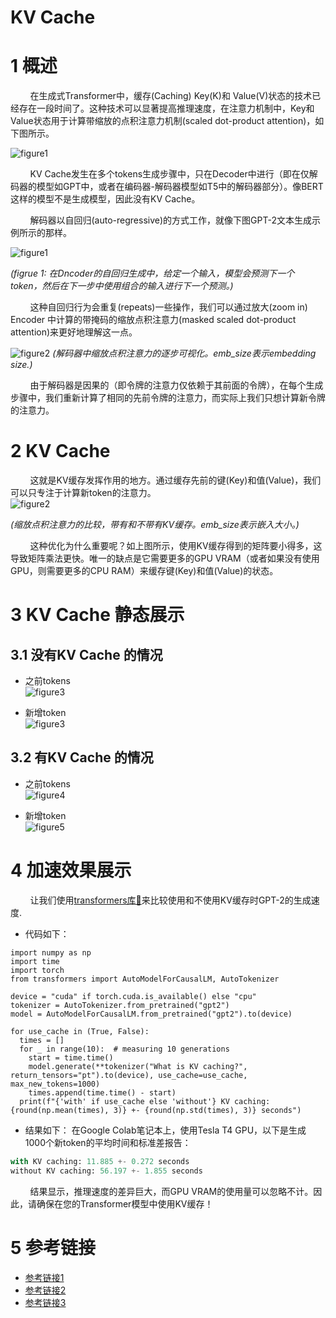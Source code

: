 # KV Cache

# 1 概述
&nbsp;&nbsp;&nbsp;&nbsp;&nbsp;&nbsp;&nbsp;&nbsp;在生成式Transformer中，缓存(Caching) Key(K)和 Value(V)状态的技术已经存在一段时间了。这种技术可以显著提高推理速度，在注意力机制中，Key和Value状态用于计算带缩放的点积注意力机制(scaled dot-product attention)，如下图所示。<br>

![figure1](images/kv-cache-figure0.jpg)

&nbsp;&nbsp;&nbsp;&nbsp;&nbsp;&nbsp;&nbsp;&nbsp;KV Cache发生在多个tokens生成步骤中，只在Decoder中进行（即在仅解码器的模型如GPT中，或者在编码器-解码器模型如T5中的解码器部分）。像BERT这样的模型不是生成模型，因此没有KV Cache。<br>

&nbsp;&nbsp;&nbsp;&nbsp;&nbsp;&nbsp;&nbsp;&nbsp;解码器以自回归(auto-regressive)的方式工作，就像下图GPT-2文本生成示例所示的那样。<br>

![figure1](https://miro.medium.com/v2/resize:fit:1100/format:webp/0*sexO6adGhaKr7aH0.gif)

*(figrue 1: 在Dncoder的自回归生成中，给定一个输入，模型会预测下一个token，然后在下一步中使用组合的输入进行下一个预测。)* <br>

&nbsp;&nbsp;&nbsp;&nbsp;&nbsp;&nbsp;&nbsp;&nbsp;这种自回归行为会重复(repeats)一些操作，我们可以通过放大(zoom in) Encoder 中计算的带掩码的缩放点积注意力(masked scaled dot-product attention)来更好地理解这一点。<br>

![figure2](images/kv-cache-gif1.gif)
*(解码器中缩放点积注意力的逐步可视化。emb_size表示embedding size.)* <br>

&nbsp;&nbsp;&nbsp;&nbsp;&nbsp;&nbsp;&nbsp;&nbsp;由于解码器是因果的（即令牌的注意力仅依赖于其前面的令牌），在每个生成步骤中，我们重新计算了相同的先前令牌的注意力，而实际上我们只想计算新令牌的注意力。<br>

# 2 KV Cache
&nbsp;&nbsp;&nbsp;&nbsp;&nbsp;&nbsp;&nbsp;&nbsp;这就是KV缓存发挥作用的地方。通过缓存先前的键(Key)和值(Value)，我们可以只专注于计算新token的注意力。<br>
![figure2](images/kv-cache-gif2.gif)

*(缩放点积注意力的比较，带有和不带有KV缓存。emb_size表示嵌入大小。)* <br>

&nbsp;&nbsp;&nbsp;&nbsp;&nbsp;&nbsp;&nbsp;&nbsp;这种优化为什么重要呢？如上图所示，使用KV缓存得到的矩阵要小得多，这导致矩阵乘法更快。唯一的缺点是它需要更多的GPU VRAM（或者如果没有使用GPU，则需要更多的CPU RAM）来缓存键(Key)和值(Value)的状态。<br>

# 3 KV Cache 静态展示
## 3.1 没有KV Cache 的情况
- 之前tokens <br>
![figure3](images/kv-cache-figure2.jpg)

- 新增token <br>
![figure3](images/kv-cache-figure3.jpg)

## 3.2 有KV Cache 的情况
- 之前tokens <br>
![figure4](images/kv-cache-figure4.jpg)

- 新增token <br>
![figure5](images/kv-cache-figure5.jpg)

# 4 加速效果展示
&nbsp;&nbsp;&nbsp;&nbsp;&nbsp;&nbsp;&nbsp;&nbsp;让我们使用[transformers库🤗](https://github.com/huggingface/transformers)来比较使用和不使用KV缓存时GPT-2的生成速度.<br>

- 代码如下：
```
import numpy as np
import time
import torch
from transformers import AutoModelForCausalLM, AutoTokenizer

device = "cuda" if torch.cuda.is_available() else "cpu"
tokenizer = AutoTokenizer.from_pretrained("gpt2")
model = AutoModelForCausalLM.from_pretrained("gpt2").to(device)

for use_cache in (True, False):
  times = []
  for _ in range(10):  # measuring 10 generations
    start = time.time()
    model.generate(**tokenizer("What is KV caching?", return_tensors="pt").to(device), use_cache=use_cache, max_new_tokens=1000)
    times.append(time.time() - start)
  print(f"{'with' if use_cache else 'without'} KV caching: {round(np.mean(times), 3)} +- {round(np.std(times), 3)} seconds")
```

- 结果如下：
在Google Colab笔记本上，使用Tesla T4 GPU，以下是生成1000个新token的平均时间和标准差报告：<br>
```python
with KV caching: 11.885 +- 0.272 seconds
without KV caching: 56.197 +- 1.855 seconds
```

&nbsp;&nbsp;&nbsp;&nbsp;&nbsp;&nbsp;&nbsp;&nbsp;结果显示，推理速度的差异巨大，而GPU VRAM的使用量可以忽略不计。因此，请确保在您的Transformer模型中使用KV缓存！<br>

# 5 参考链接
- [参考链接1](https://jalammar.github.io/illustrated-gpt2/)
- [参考链接2](https://kipp.ly/transformer-inference-arithmetic/#kv-cache)
- [参考链接3](https://juejin.cn/post/7294638699418042378?from=search-suggest)

